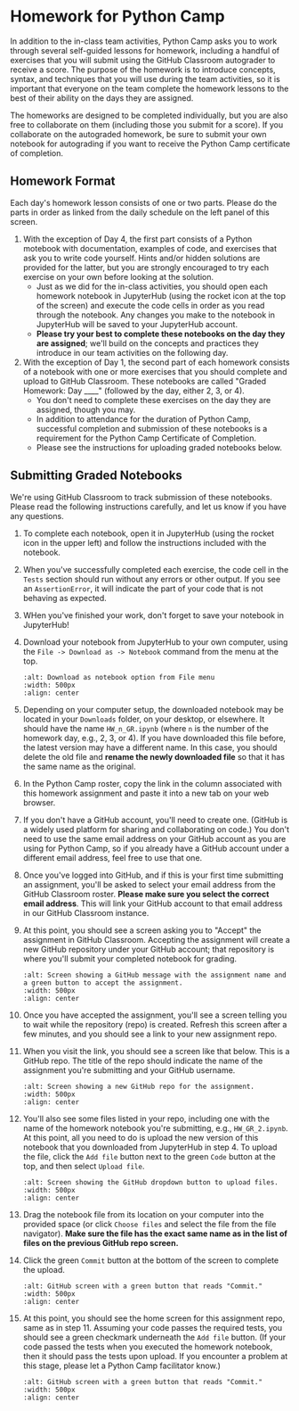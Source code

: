 # Homework for Python Camp

In addition to the in-class team activities, Python Camp asks you to work through several self-guided lessons for homework, including a handful of exercises that you will submit using the GitHub Classroom autograder to receive a score. The purpose of the homework is to introduce concepts, syntax, and techniques that you will use during the team activities, so it is important that everyone on the team complete the homework lessons to the best of their ability on the days they are assigned. 

The homeworks are designed to be completed individually, but you are also free to collaborate on them (including those you submit for a score). If you collaborate on the autograded homework, be sure to submit your own notebook for autograding if you want to receive the Python Camp certificate of completion.

## Homework Format

Each day's homework lesson consists of one or two parts. Please do the parts in order as linked from the daily schedule on the left panel of this screen.  
  1. With the exception of Day 4, the first part consists of a Python motebook with documentation, examples of code, and exercises that ask you to write code yourself. Hints and/or hidden solutions are provided for the latter, but you are strongly encouraged to try each exercise on your own before looking at the solution. 
     - Just as we did for the in-class activities, you should open each homework notebook in JupyterHub (using the rocket icon at the top of the screen) and execute the code cells in order as you read through the notebook. Any changes you make to the notebook in JupyterHub will be saved to your JupyterHub account. 
     - **Please try your best to complete these notebooks on the day they are assigned**; we'll build on the concepts and practices they introduce in our team activities on the following day.
  2. With the exception of Day 1, the second part of each homework consists of a notebook with one or more exercises that you should complete and upload to GitHub Classroom. These notebooks are called "Graded Homework: Day ____" (followed by the day, either 2, 3, or 4). 
     - You don't need to complete these exercises on the day they are assigned, though you may. 
     - In addition to attendance for the duration of Python Camp, successful completion and submission of these notebooks is a requirement for the Python Camp Certificate of Completion.
     - Please see the instructions for uploading graded notebooks below. 

## Submitting Graded Notebooks

We're using GitHub Classroom to track submission of these notebooks. Please read the following instructions carefully, and let us know if you have any questions.

1. To complete each notebook, open it in JupyterHub (using the rocket icon in the upper left) and follow the instructions included with the notebook. 
2. When you've successfully completed each exercise, the code cell in the `Tests` section should run without any errors or other output. If you see an `AssertionError`, it will indicate the part of your code that is not behaving as expected.
3. WHen you've finished your work, don't forget to save your notebook in JupyterHub!
4. Download your notebook from JupyterHub to your own computer, using the `File -> Download as -> Notebook` command from the menu at the top.

    ````{image} img/homework/download-notebook.png
    :alt: Download as notebook option from File menu
    :width: 500px
    :align: center
    ````
5. Depending on your computer setup, the downloaded notebook may be located in your `Downloads` folder, on your desktop, or elsewhere. It should have the name `HW_n_GR.ipynb` (where `n` is the number of the homework day, e.g., 2, 3, or 4). If you have downloaded this file before, the latest version may have a different name. In this case, you should delete the old file and **rename the newly downloaded file** so that it has the same name as the original. 
5. In the Python Camp roster, copy the link in the column associated with this homework assignment and paste it into a new tab on your web browser.
6. If you don't have a GitHub account, you'll need to create one. (GitHub is a widely used platform for sharing and collaborating on code.) You don't need to use the same email address on your GitHub account as you are using for Python Camp, so if you already have a GitHub account under a different email address, feel free to use that one.
7. Once you've logged into GitHub, and if this is your first time submitting an assignment, you'll be asked to select your email address from the GitHub Classroom roster. **Please make sure you select the correct email address**. This will link your GitHub account to that email address in our GitHub Classroom instance. 
8. At this point, you should see a screen asking you to "Accept" the assignment in GitHub Classroom. Accepting the assignment will create a new GitHub repository under your GitHub account; that repository is where you'll submit your completed notebook for grading.

    ````{image} img/homework/accept-assignment.png
    :alt: Screen showing a GitHub message with the assignment name and a green button to accept the assignment.
    :width: 500px
    :align: center
    ````
9. Once you have accepted the assignment, you'll see a screen telling you to wait while the repository (repo) is created. Refresh this screen after a few minutes, and you should see a link to your new assignment repo.
10. When you visit the link, you should see a screen like that below. This is a GitHub repo. The title of the repo should indicate the name of the assignment you're submitting and your GitHub username. 

    ````{image} img/homework/assignment-repo-1.png
    :alt: Screen showing a new GitHub repo for the assignment.
    :width: 500px
    :align: center
    ````
11. You'll also see some files listed in your repo, including one with the name of the homework notebook you're submitting, e.g., `HW_GR_2.ipynb`. At this point, all you need to do is upload the new version of this notebook that you downloaded from JupyterHub in step 4. To upload the file, click the `Add file` button next to the green `Code` button at the top, and then select `Upload file`.

    ````{image} img/homework/assignment-repo-2.png
    :alt: Screen showing the GitHub dropdown button to upload files.
    :width: 500px
    :align: center
    ````
12. Drag the notebook file from its location on your computer into the provided space (or click `Choose files` and select the file from the file navigator). **Make sure the file has the exact same name as in the list of files on the previous GitHub repo screen.**
13. Click the green `Commit` button at the bottom of the screen to complete the upload.

    ````{image} img/homework/assignment-repo-3.png
    :alt: GitHub screen with a green button that reads "Commit."
    :width: 500px
    :align: center
    ````
14. At this point, you should see the home screen for this assignment repo, same as in step 11. Assuming your code passes the required tests, you should see a green checkmark underneath the `Add file` button. (If your code passed the tests when you executed the homework notebook, then it should pass the tests upon upload. If you encounter a problem at this stage, please let a Python Camp facilitator know.)

    ````{image} img/homework/assignment-repo-4.png
    :alt: GitHub screen with a green button that reads "Commit."
    :width: 500px
    :align: center
    ````
